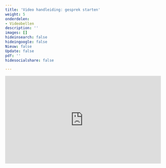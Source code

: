 ```yaml
---
title: 'Video handleiding: gesprek starten'
weight: 5
onderdelen:
- Videobellen
description: ''
images: []
hideinsearch: false
hideingoogle: false
Nieuw: false
Update: false
pdf: ''
hidesocialshare: false

---
```

<div style="position: relative; padding-bottom: 56.25%; height: 0; overflow: hidden;">
<iframe src="https://www.youtube.com/embed/cPUe7uWC2yc" style="position: absolute; top: 0; left: 0; width: 100%; height: 100%; border:0;" allowfullscreen title="YouTube Video"></iframe></div>
